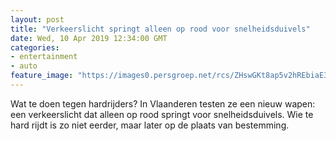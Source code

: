```yaml
---
layout: post
title: "Verkeerslicht springt alleen op rood voor snelheidsduivels"
date: Wed, 10 Apr 2019 12:34:00 GMT
categories: 
- entertainment 
- auto 
feature_image: "https://images0.persgroep.net/rcs/ZHswGKt8ap5v2hREbiaE3_XF_Nk/diocontent/133320958/_fitwidth/400/?appId=21791a8992982cd8da851550a453bd7f&quality=0.7"
---
```


Wat te doen tegen hardrijders? In Vlaanderen testen ze een nieuw wapen: een verkeerslicht dat alleen op rood springt voor snelheidsduivels. Wie te hard rijdt is zo niet eerder, maar later op de plaats van bestemming.
